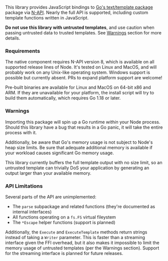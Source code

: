 This library provides JavaScript bindings to [Go's text/template
package][text-template] package via [N-API][n-api]. Nearly the full API is
supported, including custom template functions written in JavaScript.

**Do not use this library with untrusted templates**, and use caution when
passing untrusted data to trusted templates. See [Warnings](#warnings) section
for more details.

[n-api]: https://nodejs.org/api/n-api.html
[text-template]: https://pkg.go.dev/text/template

### Requirements
The native component requires N-API version 8, which is available on all
supported release lines of Node. It's tested on Linux and MacOS, and will
probably work on any Unix-like operating system. Windows support is possible but
currently absent. PRs to expand platform support are welcome!

Pre-built binaries are available for Linux and MacOS on 64-bit x86 and ARM. If
they are unavailable for your platform, the install script will try to build
them automatically, which requires Go 1.18 or later.

### Warnings
Importing this package will spin up a Go runtime _within_ your Node
process. Should this library have a bug that results in a Go panic, it will take
the entire process with it.

Additionally, be aware that Go's memory usage is not subject to Node's heap size
limits. Be sure that adequate additional memory is available if your workload
causes significant Go memory usage.

This library currently buffers the full template output with no size limit, so
an untrusted template can trivially DoS your application by generating an output
larger than your available memory.

### API Limitations
Several parts of the API are unimplemented:
- The `parse` subpackage and related functions (they're documented as internal
  interfaces)
- All functions operating on a `fs.FS` virtual fileystem
- The `*Escape` helper functions (support is planned)

Additionally, the `Execute` and `ExecuteTemplate` methods return strings instead
of taking a `Writer` parameter. This is faster than a streaming interface given
the FFI overhead, but it also makes it impossible to limit the memory usage of
untrusted templates (per the Warnings section). Support for the streaming
interface is planned for future releases.
